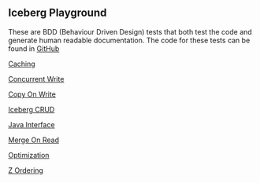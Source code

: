 ## Iceberg Playground

These are BDD (Behaviour Driven Design) tests that both test
the code and generate human readable documentation.
The code for these tests can be found in [GitHub](https://github.com/PhillHenry/IcebergPlayground)


[Caching](Caching.html)

[Concurrent Write](ConcurrentWrite.html)

[Copy On Write](CopyOnWrite.html)

[Iceberg CRUD](IcebergCRUD.html)

[Java Interface](JavaInterface.html)

[Merge On Read](MergeOnRead.html)

[Optimization](Optimization.html)

[Z Ordering](ZOrdering.html)
